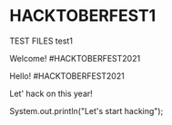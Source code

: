 # HACKTOBERFEST1

TEST FILES
test1

Welcome!
#HACKTOBERFEST2021

Hello!
#HACKTOBERFEST2021

Let' hack on this year!

System.out.println("Let's start hacking");

